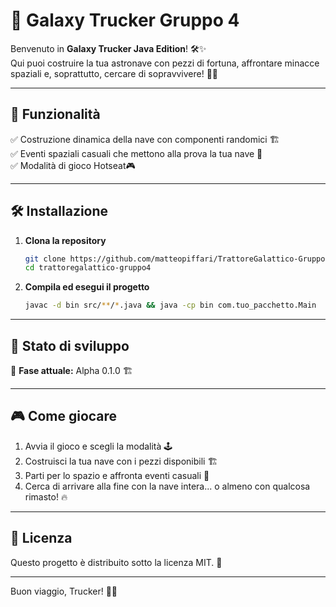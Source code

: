 # 🚀 Galaxy Trucker Gruppo 4

Benvenuto in **Galaxy Trucker Java Edition**! 🛠️✨ <br />Qui puoi costruire la tua astronave con pezzi di fortuna, affrontare minacce spaziali e, soprattutto, cercare di sopravvivere! 🌌🔥

---

## 📜 Funzionalità

✅ Costruzione dinamica della nave con componenti randomici 🏗️<br />
✅ Eventi spaziali casuali che mettono alla prova la tua nave 🌠<br />
✅ Modalità di gioco Hotseat🎮<br />

---

## 🛠️ Installazione

1. **Clona la repository**
   ```sh
   git clone https://github.com/matteopiffari/TrattoreGalattico-Gruppo4.git
   cd trattoregalattico-gruppo4
   ```
2. **Compila ed esegui il progetto**
   ```sh
   javac -d bin src/**/*.java && java -cp bin com.tuo_pacchetto.Main
   ```

---

## 🚧 Stato di sviluppo

🚀 **Fase attuale:** Alpha 0.1.0 🏗️

---

## 🎮 Come giocare

1. Avvia il gioco e scegli la modalità 🕹️
2. Costruisci la tua nave con i pezzi disponibili 🏗️
3. Parti per lo spazio e affronta eventi casuali 🌌
4. Cerca di arrivare alla fine con la nave intera... o almeno con qualcosa rimasto! 🔥

---

## 📜 Licenza

Questo progetto è distribuito sotto la licenza MIT. 📄

---

Buon viaggio, Trucker! 🚀💨

